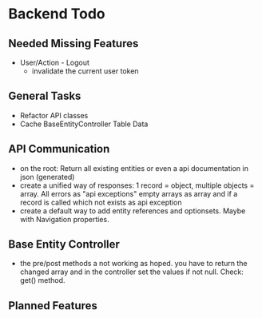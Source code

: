 # Backend Todo

## Needed Missing Features
- User/Action - Logout 
    - invalidate the current user token

## General Tasks
- Refactor API classes
- Cache BaseEntityController Table Data

## API Communication
- on the root: Return all existing entities or even a api documentation in json (generated)
- create a unified way of responses:  1 record = object, multiple objects = array. All errors as "api exceptions" empty arrays as array and if a record is called which not exists as api exception
- create a default way to add entity references and optionsets. Maybe with Navigation properties. 

## Base Entity Controller
- the pre/post methods a not working as hoped. you have to return the changed array and in the controller set the values if not null. Check: get() method. 

## Planned Features